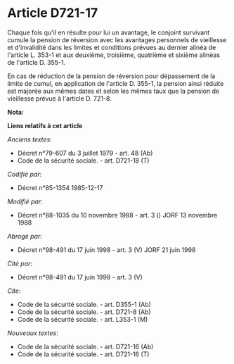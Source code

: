 # Article D721-17

Chaque fois qu'il en résulte pour lui un avantage, le conjoint survivant cumule la pension de réversion avec les avantages
personnels de vieillesse et d'invalidité dans les limites et conditions prévues au dernier alinéa de l'article L. 353-1 et
aux deuxième, troisième, quatrième et sixième alinéas de l'article D. 355-1. 

En cas de réduction de la pension de réversion pour dépassement de la limite de cumul, en application de l'article D. 355-1,
la pension ainsi réduite est majorée aux mêmes dates et selon les mêmes taux que la pension de vieillesse prévue à l'article
D. 721-8.

**Nota:**



**Liens relatifs à cet article**

_Anciens textes_:

  - Décret n°79-607 du 3 juillet 1979 - art. 48 (Ab)
  - Code de la sécurité sociale. - art. D721-18 (T)

_Codifié par_:

  - Décret n°85-1354 1985-12-17

_Modifié par_:

  - Décret n°88-1035 du 10 novembre 1988 - art. 3 () JORF 13 novembre 1988

_Abrogé par_:

  - Décret n°98-491 du 17 juin 1998 - art. 3 (V) JORF 21 juin 1998

_Cité par_:

  - Décret n°98-491 du 17 juin 1998 - art. 3 (V)

_Cite_:

  - Code de la sécurité sociale. - art. D355-1 (Ab)
  - Code de la sécurité sociale. - art. D721-8 (Ab)
  - Code de la sécurité sociale. - art. L353-1 (M)

_Nouveaux textes_:

  - Code de la sécurité sociale. - art. D721-16 (Ab)
  - Code de la sécurité sociale. - art. D721-16 (T)
